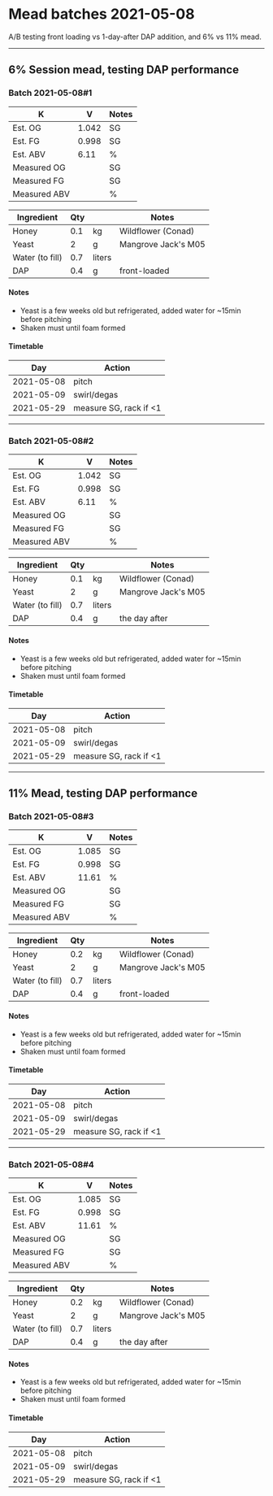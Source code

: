 # Mead batches 2021-05-08

A/B testing front loading vs 1-day-after DAP addition, and 6% vs 11% mead.

---

## 6% Session mead, testing DAP performance

### Batch 2021-05-08#1

K|V|Notes
-|-|-
Est. OG|1.042|SG
Est. FG|0.998|SG
Est. ABV|6.11|%
Measured OG||SG
Measured FG||SG
Measured ABV||%

Ingredient|Qty||Notes
-|-|-|-
Honey|0.1|kg|Wildflower (Conad)
Yeast|2|g|Mangrove Jack's M05
Water (to fill)|0.7|liters
DAP|0.4|g|front-loaded

#### Notes

- Yeast is a few weeks old but refrigerated, added water for ~15min before pitching
- Shaken must until foam formed

#### Timetable

Day|Action
-|-
2021-05-08|pitch
2021-05-09|swirl/degas
2021-05-29|measure SG, rack if <1


---

### Batch 2021-05-08#2

K|V|Notes
-|-|-
Est. OG|1.042|SG
Est. FG|0.998|SG
Est. ABV|6.11|%
Measured OG||SG
Measured FG||SG
Measured ABV||%

Ingredient|Qty||Notes
-|-|-|-
Honey|0.1|kg|Wildflower (Conad)
Yeast|2|g|Mangrove Jack's M05
Water (to fill)|0.7|liters
DAP|0.4|g|the day after

#### Notes

- Yeast is a few weeks old but refrigerated, added water for ~15min before pitching
- Shaken must until foam formed

#### Timetable

Day|Action
-|-
2021-05-08|pitch
2021-05-09|swirl/degas
2021-05-29|measure SG, rack if <1


---

## 11% Mead, testing DAP performance

### Batch 2021-05-08#3

K|V|Notes
-|-|-
Est. OG|1.085|SG
Est. FG|0.998|SG
Est. ABV|11.61|%
Measured OG||SG
Measured FG||SG
Measured ABV||%

Ingredient|Qty||Notes
-|-|-|-
Honey|0.2|kg|Wildflower (Conad)
Yeast|2|g|Mangrove Jack's M05
Water (to fill)|0.7|liters
DAP|0.4|g|front-loaded

#### Notes

- Yeast is a few weeks old but refrigerated, added water for ~15min before pitching
- Shaken must until foam formed

#### Timetable

Day|Action
-|-
2021-05-08|pitch
2021-05-09|swirl/degas
2021-05-29|measure SG, rack if <1

---

### Batch 2021-05-08#4

K|V|Notes
-|-|-
Est. OG|1.085|SG
Est. FG|0.998|SG
Est. ABV|11.61|%
Measured OG||SG
Measured FG||SG
Measured ABV||%

Ingredient|Qty||Notes
-|-|-|-
Honey|0.2|kg|Wildflower (Conad)
Yeast|2|g|Mangrove Jack's M05
Water (to fill)|0.7|liters
DAP|0.4|g|the day after

#### Notes

- Yeast is a few weeks old but refrigerated, added water for ~15min before pitching
- Shaken must until foam formed

#### Timetable

Day|Action
-|-
2021-05-08|pitch
2021-05-09|swirl/degas
2021-05-29|measure SG, rack if <1
